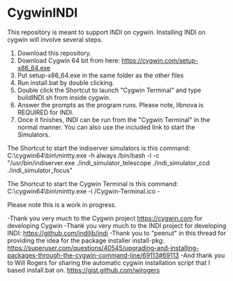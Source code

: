 # CygwinINDI

This repository is meant to support INDI on cygwin.  Installing INDI on cygwin will involve several steps.

1. Download this repository.
2. Download Cygwin 64 bit from here: https://cygwin.com/setup-x86_64.exe
3. Put setup-x86_64.exe in the same folder as the other files
4. Run install.bat by double clicking.
5. Double click the Shortcut to launch "Cygwin Terminal" and type buildINDI.sh from inside cygwin.
6. Answer the prompts as the program runs.  Please note, libnova is REQUIRED for INDI.
7. Once it finishes, INDI can be run from the "Cygwin Terminal" in the normal manner.  You can also use the included link to start the Simulators.

The Shortcut to start the indiserver simulators is this command:
C:\cygwin64\bin\mintty.exe -h always /bin/bash -l -c "/usr/bin/indiserver.exe ./indi_simulator_telescope ./indi_simulator_ccd ./indi_simulator_focus"

The Shortcut to start the Cygwin Terminal is this command:
C:\cygwin64\bin\mintty.exe -i /Cygwin-Terminal.ico -

Please note this is a work in progress.

-Thank you very much to the Cygwin project https://cygwin.com for developing Cygwin
-Thank you very much to the INDI project for developing INDI: https://github.com/indilib/indi
-Thank you to "peenut" in this thread for providing the idea for the package installer install-pkg:
https://superuser.com/questions/40545/upgrading-and-installing-packages-through-the-cygwin-command-line/69113#69113
-And thank you to Will Rogers for sharing the automatic cygwin installation script that I based install.bat on. https://gist.github.com/wjrogers
